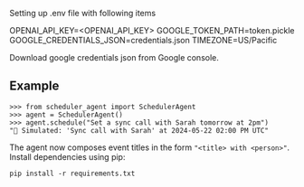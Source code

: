 Setting up .env file with following items

OPENAI_API_KEY=<OPENAI_API_KEY>
GOOGLE_TOKEN_PATH=token.pickle
GOOGLE_CREDENTIALS_JSON=credentials.json
TIMEZONE=US/Pacific

Download google credentials json from Google console.

## Example

```
>>> from scheduler_agent import SchedulerAgent
>>> agent = SchedulerAgent()
>>> agent.schedule("Set a sync call with Sarah tomorrow at 2pm")
"📝 Simulated: 'Sync call with Sarah' at 2024-05-22 02:00 PM UTC"
```

The agent now composes event titles in the form `"<title> with <person>"`.
Install dependencies using pip:

```
pip install -r requirements.txt
```
